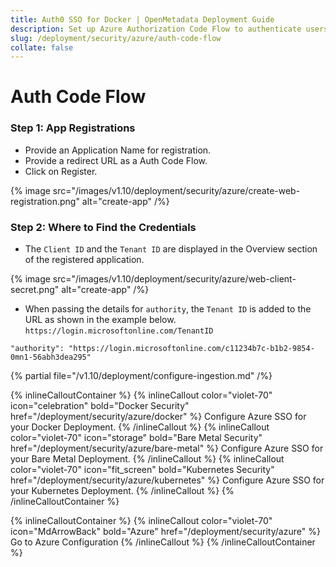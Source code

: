 ```yaml
---
title: Auth0 SSO for Docker | OpenMetadata Deployment Guide
description: Set up Azure Authorization Code Flow to authenticate users via backend services, using secure token exchange and standards-based login flow.
slug: /deployment/security/azure/auth-code-flow
collate: false
---
```


# Auth Code Flow


### Step 1: App Registrations

- Provide an Application Name for registration.
- Provide a redirect URL as a Auth Code Flow. 
- Click on Register.

{% image src="/images/v1.10/deployment/security/azure/create-web-registration.png" alt="create-app" /%}



### Step 2: Where to Find the Credentials

- The `Client ID` and the `Tenant ID` are displayed in the Overview section of the registered application.

{% image src="/images/v1.10/deployment/security/azure/web-client-secret.png" alt="create-app" /%}

- When passing the details for `authority`, the `Tenant ID` is added to the URL as shown in the example
  below. `https://login.microsoftonline.com/TenantID`

```commandline
"authority": "https://login.microsoftonline.com/c11234b7c-b1b2-9854-0mn1-56abh3dea295"
```

{% partial file="/v1.10/deployment/configure-ingestion.md" /%}


{% inlineCalloutContainer %}
  {% inlineCallout
    color="violet-70"
    icon="celebration"
    bold="Docker Security"
    href="/deployment/security/azure/docker" %}
    Configure Azure SSO for your Docker Deployment.
  {% /inlineCallout %}
  {% inlineCallout
    color="violet-70"
    icon="storage"
    bold="Bare Metal Security"
    href="/deployment/security/azure/bare-metal" %}
    Configure Azure SSO for your Bare Metal Deployment.
  {% /inlineCallout %}
  {% inlineCallout
    color="violet-70"
    icon="fit_screen"
    bold="Kubernetes Security"
    href="/deployment/security/azure/kubernetes" %}
    Configure Azure SSO for your Kubernetes Deployment.
  {% /inlineCallout %}
{% /inlineCalloutContainer %}


{% inlineCalloutContainer %}
  {% inlineCallout
    color="violet-70"
    icon="MdArrowBack"
    bold="Azure"
    href="/deployment/security/azure" %}
    Go to Azure Configuration
  {% /inlineCallout %}
{% /inlineCalloutContainer %}